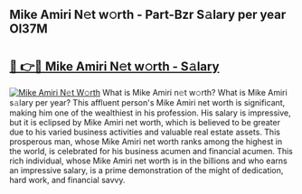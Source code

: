 ## Mike Amiri N𝚎t w𝚘rth - Part-Bzr S𝚊lary per year Ol37M

# <h2><a href="http://gc18a1.nevu.top/?p=Mike+Amiri">🔗 👉🔴 Mike Amiri N𝚎t w𝚘rth - S𝚊lary</a></h2>

[![Mike Amiri N𝚎t W𝚘rth](https://i.imgur.com/Oavwk0R.jpeg)](http://gc18a1.nevu.top/?p=Mike+Amiri)
What is Mike Amiri n𝚎t w𝚘rth? What is Mike Amiri s𝚊lary per year?
This affluent person's Mike Amiri net worth is significant, making him one of the wealthiest in his profession. His salary is impressive, but it is eclipsed by Mike Amiri net worth, which is believed to be greater due to his varied business activities and valuable real estate assets. This prosperous man, whose Mike Amiri net worth ranks among the highest in the world, is celebrated for his business acumen and financial acumen. This rich individual, whose Mike Amiri net worth is in the billions and who earns an impressive salary, is a prime demonstration of the might of dedication, hard work, and financial savvy.
